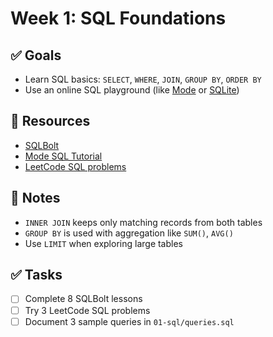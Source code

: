 # Week 1: SQL Foundations

## ✅ Goals

- Learn SQL basics: `SELECT`, `WHERE`, `JOIN`, `GROUP BY`, `ORDER BY`
- Use an online SQL playground (like [Mode](https://mode.com/sql-tutorial/) or [SQLite](https://sqliteonline.com/))

## 🔗 Resources

- [SQLBolt](https://sqlbolt.com/)
- [Mode SQL Tutorial](https://mode.com/sql-tutorial/)
- [LeetCode SQL problems](https://leetcode.com/problemset/database/)

## 📝 Notes

- `INNER JOIN` keeps only matching records from both tables
- `GROUP BY` is used with aggregation like `SUM()`, `AVG()`
- Use `LIMIT` when exploring large tables

## ✅ Tasks

- [ ] Complete 8 SQLBolt lessons
- [ ] Try 3 LeetCode SQL problems
- [ ] Document 3 sample queries in `01-sql/queries.sql`
